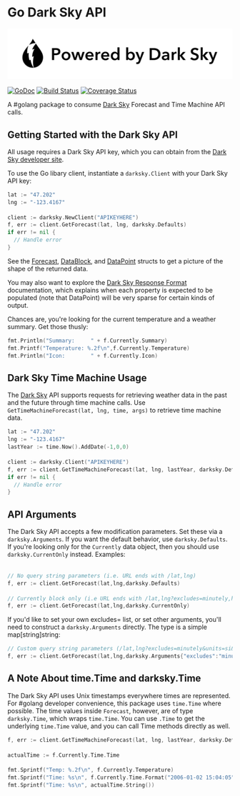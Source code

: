 Go Dark Sky API
================

[![Powered by Dark Sky](https://raw.githubusercontent.com/adlio/darksky/master/logos/poweredby-oneline.png)](https://darksky.net/poweredby/)

[![GoDoc](https://godoc.org/github.com/adlio/darksky?status.svg)](http://godoc.org/github.com/adlio/darksky)
[![Build Status](https://travis-ci.org/adlio/darksky.svg)](https://travis-ci.org/adlio/darksky)
[![Coverage Status](https://coveralls.io/repos/github/adlio/darksky/badge.svg?branch=master)](https://coveralls.io/github/adlio/darksky?branch=master)

A #golang package to consume [Dark Sky](https://darksky.net) Forecast and Time Machine API calls.

## Getting Started with the Dark Sky API

All usage requires a Dark Sky API key, which you can obtain from the [Dark Sky developer site](https://darksky.net/dev/).

To use the Go libary client, instantiate a `darksky.Client` with your Dark Sky API key:

```Go
lat := "47.202"
lng := "-123.4167"

client := darksky.NewClient("APIKEYHERE")
f, err := client.GetForecast(lat, lng, darksky.Defaults)
if err != nil {
  // Handle error
}
```

See the [Forecast](https://github.com/adlio/darksky/blob/master/forecast.go),
[DataBlock](https://github.com/adlio/darksky/blob/master/data-block.go), and
[DataPoint](https://github.com/adlio/darksky/blob/master/data-point.go) structs to
get a picture of the shape of the returned data.

You may also want to explore the [Dark Sky Response Format](https://darksky.net/dev/docs/response)
documentation, which explains when each property is expected to be populated (note that DataPoint)
will be very sparse for certain kinds of output.

Chances are, you're looking for the current temperature and a weather summary. Get those thusly:

```Go
fmt.Println("Summary:     " + f.Currently.Summary)
fmt.Printf("Temperature: %.2f\n",f.Currently.Temperature)
fmt.Println("Icon:        " + f.Currently.Icon)
```

## Dark Sky Time Machine Usage

The [Dark Sky](https://darksky.net) API supports requests for retrieving weather data
in the past and the future through time machine calls. Use `GetTimeMachineForecast(lat, lng, time, args)`
to retrieve time machine data.

```Go
lat := "47.202"
lng := "-123.4167"
lastYear := time.Now().AddDate(-1,0,0)

client := darksky.Client("APIKEYHERE")
f, err := client.GetTimeMachineForecast(lat, lng, lastYear, darksky.Defaults)
if err != nil {
  // Handle error
}
```


## API Arguments

The Dark Sky API accepts a few modification parameters. Set these via a `darksky.Arguments`. If you
want the default behavior, use `darksky.Defaults`. If you're looking only for the `Currently` data
object, then you should use `darksky.CurrentOnly` instead. Examples:

```Go

// No query string parameters (i.e. URL ends with /lat,lng)
f, err := client.GetForecast(lat,lng,darksky.Defaults)

// Currently block only (i.e URL ends with /lat,lng?excludes=minutely,hourly,daily,alerts,flags)
f, err := client.GetForecast(lat,lng,darksky.CurrentOnly)

```

If you'd like to set your own excludes= list, or set other arguments, you'll need to construct a
`darksky.Arguments` directly. The type is a simple map[string]string:

```Go
// Custom query string parameters (/lat,lng?excludes=minutely&units=si&extend=hourly)
f, err := client.GetForecast(lat,lng,darksky.Arguments{"excludes":"minutely","units": "si", "extend": "hourly"})

```

## A Note About time.Time and darksky.Time

The Dark Sky API uses Unix timestamps everywhere times are represented. For #golang developer convenience,
this package uses `time.Time` where possible. The time values inside `Forecast`, however, are of type
`darksky.Time`, which wraps `time.Time`. You can use `.Time` to get the underlying `time.Time` value,
and you can call Time methods directly as well.

```Go
f, err := client.GetTimeMachineForecast(lat, lng, lastYear, darksky.Defaults)

actualTime := f.Currently.Time.Time

fmt.Sprintf("Temp: %.2f\n", f.Currently.Temperature)
fmt.Sprintf("Time: %s\n", f.Currently.Time.Format("2006-01-02 15:04:05"))
fmt.Sprintf("Time: %s\n", actualTime.String())
```

